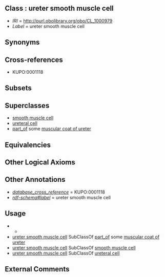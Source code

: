 
## Class : ureter smooth muscle cell

 * *IRI* = http://purl.obolibrary.org/obo/CL_1000979
 * *Label* = ureter smooth muscle cell

## Synonyms


## Cross-references

 * KUPO:0001118

## Subsets


## Superclasses

 * [smooth muscle cell](../../CL/92/CL_0000192.md)
 * [ureteral cell](../../CL/01/CL_1000601.md)
 * [part_of](../../BFO/50/BFO_0000050.md) some [muscular coat of ureter](../../UBERON/55/UBERON_0006855.md)

## Equivalencies


## Other Logical Axioms


## Other Annotations

 * *[database_cross_reference](../../ef/oboInOwl#hasDbXref.md)* = KUPO:0001118
 * *[rdf-schema#label](../../el/rdf-schema#label.md)* = ureter smooth muscle cell

## Usage

 * -
 * [ureter smooth muscle cell](../../CL/79/CL_1000979.md) SubClassOf [part_of](../../BFO/50/BFO_0000050.md) some [muscular coat of ureter](../../UBERON/55/UBERON_0006855.md)
 * [ureter smooth muscle cell](../../CL/79/CL_1000979.md) SubClassOf [smooth muscle cell](../../CL/92/CL_0000192.md)
 * [ureter smooth muscle cell](../../CL/79/CL_1000979.md) SubClassOf [ureteral cell](../../CL/01/CL_1000601.md)

## External Comments

